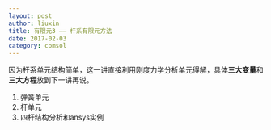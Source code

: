 ```yaml
---
layout: post
author: liuxin
title: 有限元3 —— 杆系有限元方法
date: 2017-02-03
category: comsol
---
```


因为杆系单元结构简单，这一讲直接利用刚度力学分析单元得解，具体**三大变量**和**三大方程**放到下一讲再说。

1. 弹簧单元
2. 杆单元
3. 四杆结构分析和ansys实例
